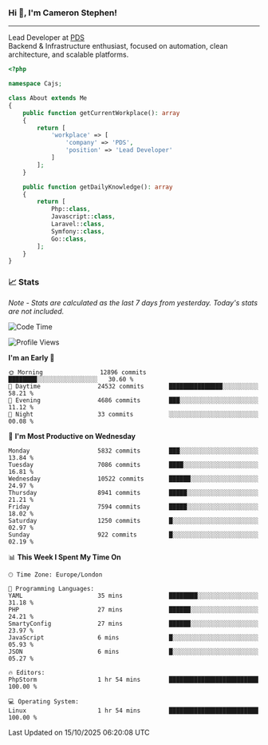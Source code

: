 ### Hi 👋, I'm Cameron Stephen!

---

Lead Developer at [PDS](https://prindatasolutions.co.uk)  
Backend & Infrastructure enthusiast, focused on automation, clean architecture, and scalable platforms.


```php
<?php

namespace Cajs;

class About extends Me
{
    public function getCurrentWorkplace(): array
    {
        return [
            'workplace' => [
                'company' => 'PDS',
                'position' => 'Lead Developer'
            ]
        ];
    }

    public function getDailyKnowledge(): array
    {
        return [
            Php::class,
            Javascript::class,
            Laravel::class,
            Symfony::class,
            Go::class,
        ];
    }
}
```

### 📈 Stats
<p><em>Note - Stats are calculated as the last 7 days from yesterday. Today's stats are not included.</em></p>


<!--START_SECTION:waka-->
![Code Time](http://img.shields.io/badge/Code%20Time-4%2C738%20hrs%2025%20mins-blue)

![Profile Views](http://img.shields.io/badge/Profile%20Views-0-blue)

**I'm an Early 🐤** 

```text
🌞 Morning                12896 commits       ████████░░░░░░░░░░░░░░░░░   30.60 % 
🌆 Daytime                24532 commits       ███████████████░░░░░░░░░░   58.21 % 
🌃 Evening                4686 commits        ███░░░░░░░░░░░░░░░░░░░░░░   11.12 % 
🌙 Night                  33 commits          ░░░░░░░░░░░░░░░░░░░░░░░░░   00.08 % 
```
📅 **I'm Most Productive on Wednesday** 

```text
Monday                   5832 commits        ███░░░░░░░░░░░░░░░░░░░░░░   13.84 % 
Tuesday                  7086 commits        ████░░░░░░░░░░░░░░░░░░░░░   16.81 % 
Wednesday                10522 commits       ██████░░░░░░░░░░░░░░░░░░░   24.97 % 
Thursday                 8941 commits        █████░░░░░░░░░░░░░░░░░░░░   21.21 % 
Friday                   7594 commits        █████░░░░░░░░░░░░░░░░░░░░   18.02 % 
Saturday                 1250 commits        █░░░░░░░░░░░░░░░░░░░░░░░░   02.97 % 
Sunday                   922 commits         █░░░░░░░░░░░░░░░░░░░░░░░░   02.19 % 
```


📊 **This Week I Spent My Time On** 

```text
🕑︎ Time Zone: Europe/London

💬 Programming Languages: 
YAML                     35 mins             ████████░░░░░░░░░░░░░░░░░   31.18 % 
PHP                      27 mins             ██████░░░░░░░░░░░░░░░░░░░   24.21 % 
SmartyConfig             27 mins             ██████░░░░░░░░░░░░░░░░░░░   23.97 % 
JavaScript               6 mins              █░░░░░░░░░░░░░░░░░░░░░░░░   05.93 % 
JSON                     6 mins              █░░░░░░░░░░░░░░░░░░░░░░░░   05.27 % 

🔥 Editors: 
PhpStorm                 1 hr 54 mins        █████████████████████████   100.00 % 

💻 Operating System: 
Linux                    1 hr 54 mins        █████████████████████████   100.00 % 
```


 Last Updated on 15/10/2025 06:20:08 UTC
<!--END_SECTION:waka-->

